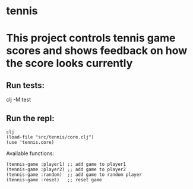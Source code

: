 # tennis
# This project controls tennis game scores and shows feedback on how the score looks currently

## Run tests:

clj -M:test


## Run the repl:
```
clj
(load-file "src/tennis/core.clj")
(use 'tennis.core)
```


Available functions:
```
(tennis-game :player1) ;; add game to player1 
(tennis-game :player2) ;; add game to player2
(tennis-game :random)  ;; add game to random player
(tennis-game :reset)   ;; reset game
```
